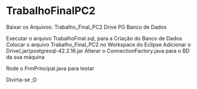 # TrabalhoFinalPC2

Baixar os Arquivos:
Trabalho_Final_PC2
Drive PG
Banco de Dados

Executar o arquivo TrabalhoFinal.sql, para a Criação do Banco de Dados
Colocar o arquivo Trabalho_Final_PC2 no Workspace do Eclipse
Adicionar o Drive(.jar)postgresql-42.2.16.jar
Alterar o ConnectionFactory.java para o BD da sua máquina

Rode o FrmPrincipal.java para testar

Divirta-se ;D
